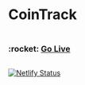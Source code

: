 # CoinTrack

<div style="display:flex;flex-direction:row; justify-content; space-between;width:100%">
  <h3>:rocket: <a  target="_blank" href="https://cryptotrackgg.netlify.app/">Go Live </a></h3>  
</div>


[![Netlify Status](https://api.netlify.com/api/v1/badges/a39acc87-5084-4ffc-8b10-6120f00aabae/deploy-status)](https://app.netlify.com/sites/cryptotrackgg/deploys)

